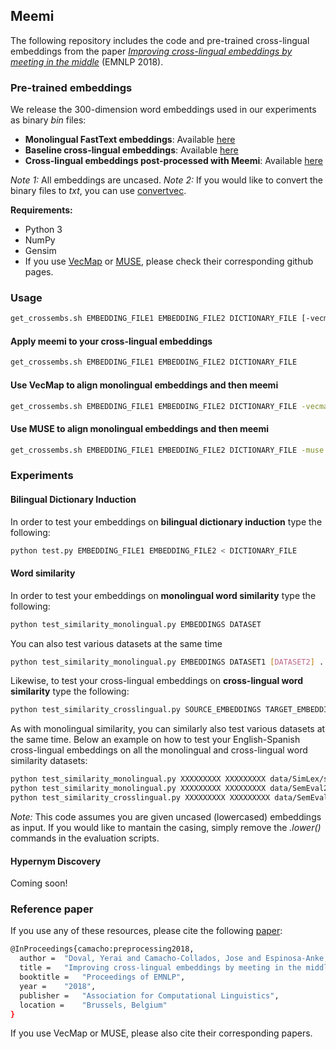 ## Meemi

The following repository includes the code and pre-trained cross-lingual embeddings from the paper *[Improving cross-lingual embeddings by meeting in the middle]()*  (EMNLP 2018).


### Pre-trained embeddings

We release the 300-dimension word embeddings used in our experiments as binary *bin* files:

- **Monolingual FastText embeddings**: Available [here](https://drive.google.com/drive/folders/1sQNZN4_2GRkK0Pb1pRJaOpM6Nh8yHJpX?usp=sharing)
- **Baseline cross-lingual embeddings**: Available [here](https://drive.google.com/drive/folders/1Qq5_fC9kqWUA_YwP3SLPpjCB_KMNvxlB?usp=sharing)
- **Cross-lingual embeddings post-processed with Meemi**: Available [here](https://drive.google.com/drive/folders/1q0SijS7dcPqN0_N3Ct5_GTKDu3N-_5xB?usp=sharing)

*Note 1:* All embeddings are uncased.
*Note 2:* If you would like to convert the binary files to *txt*, you can use [convertvec](https://github.com/marekrei/convertvec).


**Requirements:**

- Python 3
- NumPy
- Gensim
- If you use [VecMap](https://github.com/artetxem/vecmap) or [MUSE](https://github.com/facebookresearch/MUSE), please check their corresponding github pages.

### Usage

```bash
get_crossembs.sh EMBEDDING_FILE1 EMBEDDING_FILE2 DICTIONARY_FILE [-vecmap | -muse TRAIN_DICT VALID_DICT]
```

#### Apply meemi to your cross-lingual embeddings

```bash
get_crossembs.sh EMBEDDING_FILE1 EMBEDDING_FILE2 DICTIONARY_FILE
```

#### Use VecMap to align monolingual embeddings and then meemi

```bash
get_crossembs.sh EMBEDDING_FILE1 EMBEDDING_FILE2 DICTIONARY_FILE -vecmap
```

#### Use MUSE to align monolingual embeddings and then meemi

```bash
get_crossembs.sh EMBEDDING_FILE1 EMBEDDING_FILE2 DICTIONARY_FILE -muse TRAIN_DICT VALID_DICT
```

### Experiments


#### Bilingual Dictionary Induction

In order to test your embeddings on **bilingual dictionary induction** type the following:

```bash
python test.py EMBEDDING_FILE1 EMBEDDING_FILE2 < DICTIONARY_FILE
```

#### Word similarity

In order to test your embeddings on **monolingual word similarity** type the following:

```bash
python test_similarity_monolingual.py EMBEDDINGS DATASET
```
You can also test various datasets at the same time

```bash
python test_similarity_monolingual.py EMBEDDINGS DATASET1 [DATASET2] ... [DATASETN]
```
Likewise, to test your cross-lingual embeddings on **cross-lingual word similarity** type the following:

```bash
python test_similarity_crosslingual.py SOURCE_EMBEDDINGS TARGET_EMBEDDINGS DATASET
```
As with monolingual similarity, you can similarly also test various datasets at the same time. Below an example on how to test your English-Spanish cross-lingual embeddings on all the monolingual and cross-lingual word similarity datasets:

```bash
python test_similarity_monolingual.py XXXXXXXXX XXXXXXXXX data/SimLex/simlex-999_english.txt data/SemEval2018-subtask1-monolingual/english.txt data/rg65-monolingual/rg65_english.txt data/WS353-monolingual/WS353-english-sim.txt
python test_similarity_monolingual.py XXXXXXXXX XXXXXXXXX data/SemEval2018-subtask1-monolingual/spanish.txt data/rg65-monolingual/rg65_spanish.txt 
python test_similarity_crosslingual.py XXXXXXXXX XXXXXXXXX data/SemEval2018-subtask2-crosslingual/en-es.txt data/rg65-crosslingual/rg65_EN-ES.txt
```
*Note:* This code assumes you are given uncased (lowercased) embeddings as input. If you would like to mantain the casing, simply remove the *.lower()* commands in the evaluation scripts.

#### Hypernym Discovery

Coming soon!

### Reference paper

If you use any of these resources, please cite the following [paper]():
```bash
@InProceedings{camacho:preprocessing2018,
  author = 	"Doval, Yerai and Camacho-Collados, Jose and Espinosa-Anke, Luis and Schockaert, Steven",
  title = 	"Improving cross-lingual embeddings by meeting in the middle",
  booktitle = 	"Proceedings of EMNLP",
  year = 	"2018",
  publisher = 	"Association for Computational Linguistics",
  location = 	"Brussels, Belgium"
}

```

If you use VecMap or MUSE, please also cite their corresponding papers.
